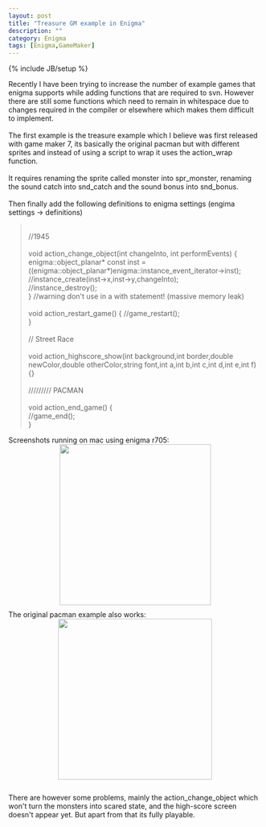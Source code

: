 ```yaml
---
layout: post
title: "Treasure GM example in Enigma"
description: ""
category: Enigma
tags: [Enigma,GameMaker]
---
```

{% include JB/setup %}
<div style="text-align: left;">Recently I have been trying to increase the number of example games that enigma supports while adding functions that are required to svn. However there are still some functions which need to remain in whitespace due to changes required in the compiler or elsewhere which makes them difficult to implement.</div><div><br></div><div>The first example is the treasure example which I believe was first released with game maker 7, its basically the original pacman but with different sprites and instead of using a script to wrap it uses the action_wrap function.</div><div><br></div><div>It requires renaming the sprite called monster into spr_monster, renaming the sound catch into snd_catch and the sound bonus into snd_bonus.</div><div><br></div><div>Then finally add the following definitions to enigma settings (engima settings -&gt; definitions)</div><div><div></div><blockquote><div><br></div><div>//1945 </div><div><br></div><div>void action_change_object(int changeInto, int performEvents) {</div><div>enigma::object_planar* const inst = ((enigma::object_planar*)enigma::instance_event_iterator-&gt;inst);</div><div>//instance_create(inst-&gt;x,inst-&gt;y,changeInto);</div><div>//instance_destroy();</div><div>} //warning don't use in a with statement! (massive memory leak)</div><div><br></div><div>void action_restart_game() { //game_restart(); </div><div>} </div><div><br></div><div>// Street Race</div><div><br></div><div>void action_highscore_show(int background,int border,double newColor,double otherColor,string font,int a,int b,int c,int d,int e,int f) {}</div><div><br></div><div>///////// PACMAN </div><div><br></div><div>void action_end_game() {</div><div>    //game_end();</div><div>} </div></blockquote><div></div></div><div><blockquote></blockquote>Screenshots running on mac using enigma r705:</div><div><a href="http://1.bp.blogspot.com/-U0lAk7iSSdE/TbCL8zujvAI/AAAAAAAAAAM/Ff9WyMD-3As/s1600/Screen%2Bshot%2B2011-04-21%2Bat%2B20.55.39.png" onblur="try {parent.deselectBloggerImageGracefully();} catch(e) {}"><img border="0" alt="" id="BLOGGER_PHOTO_ID_5598128213615426562" style="display: block; margin: 0px auto 10px; text-align: center; cursor: pointer; width: 301px; height: 320px;" src="http://1.bp.blogspot.com/-U0lAk7iSSdE/TbCL8zujvAI/AAAAAAAAAAM/Ff9WyMD-3As/s320/Screen%2Bshot%2B2011-04-21%2Bat%2B20.55.39.png" class=""></a></div><div>The original pacman example also works:</div><div><a href="http://2.bp.blogspot.com/-BSTYnst1opE/TbCM_IsnVPI/AAAAAAAAAAU/-zRl8nbeuXQ/s1600/Screen%2Bshot%2B2011-04-21%2Bat%2B21.00.30.png" onblur="try {parent.deselectBloggerImageGracefully();} catch(e) {}"><img border="0" alt="" id="BLOGGER_PHOTO_ID_5598129353115784434" style="display: block; margin: 0px auto 10px; text-align: center; cursor: pointer; width: 306px; height: 320px;" src="http://2.bp.blogspot.com/-BSTYnst1opE/TbCM_IsnVPI/AAAAAAAAAAU/-zRl8nbeuXQ/s320/Screen%2Bshot%2B2011-04-21%2Bat%2B21.00.30.png" class=""></a></div><div><br></div><div>There are however some problems, mainly the action_change_object which won't turn the monsters into scared state, and the high-score screen doesn't appear yet. But apart from that its fully playable.</div>